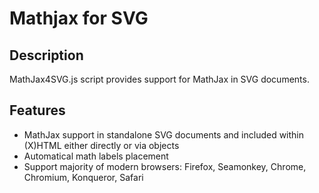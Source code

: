 # Mathjax for SVG

## Description

MathJax4SVG.js script provides support for MathJax in SVG documents.

## Features
* MathJax support in standalone SVG documents and included within (X)HTML either directly or via objects
* Automatical math labels placement
* Support majority of modern browsers: Firefox, Seamonkey, Chrome, Chromium, Konqueror, Safari

